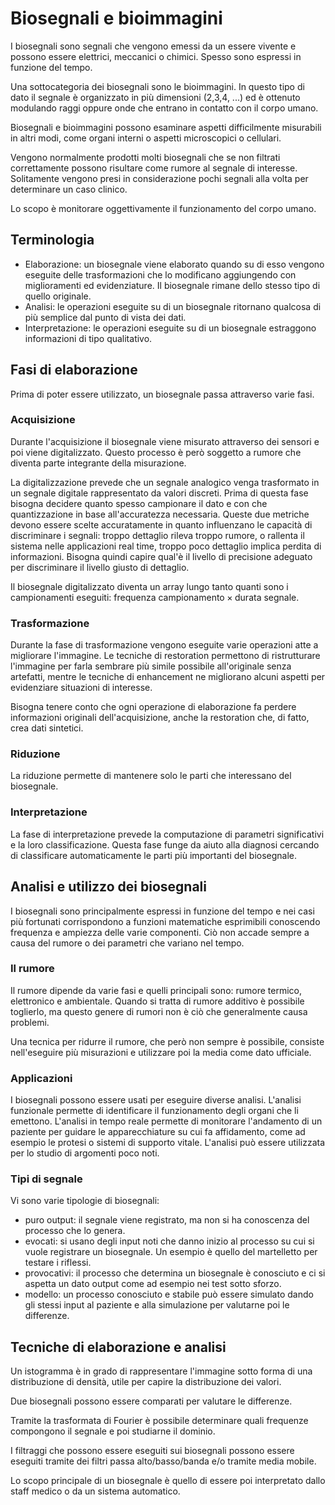 # Biosegnali e bioimmagini

I biosegnali sono segnali che vengono emessi da un essere vivente e possono essere elettrici, meccanici o chimici. Spesso sono espressi in funzione del tempo.

Una sottocategoria dei biosegnali sono le bioimmagini. In questo tipo di dato il segnale è organizzato in più dimensioni (2,3,4, ...) ed è ottenuto modulando raggi oppure onde che entrano in contatto con il corpo umano.

Biosegnali e bioimmagini possono esaminare aspetti difficilmente misurabili in altri modi, come organi interni o aspetti microscopici o cellulari.

Vengono normalmente prodotti molti biosegnali che se non filtrati correttamente possono risultare come rumore al segnale di interesse. Solitamente vengono presi in considerazione pochi segnali alla volta per determinare un caso clinico.

Lo scopo è monitorare oggettivamente il funzionamento del corpo umano.

## Terminologia 

- Elaborazione: un biosegnale viene elaborato quando su di esso vengono eseguite delle trasformazioni che lo modificano aggiungendo con miglioramenti ed evidenziature. Il biosegnale rimane dello stesso tipo di quello originale.
- Analisi: le operazioni eseguite su di un biosegnale ritornano qualcosa di più semplice dal punto di vista dei dati.
- Interpretazione: le operazioni eseguite su di un biosegnale estraggono informazioni di tipo qualitativo.

## Fasi di elaborazione

Prima di poter essere utilizzato, un biosegnale passa attraverso varie fasi.

### Acquisizione

Durante l'acquisizione il biosegnale viene misurato attraverso dei sensori e poi viene digitalizzato. Questo processo è però soggetto a rumore che diventa parte integrante della misurazione.

La digitalizzazione prevede che un segnale analogico venga trasformato in un segnale digitale rappresentato da valori discreti. Prima di questa fase bisogna decidere quanto spesso campionare il dato e con che quantizzazione in base all'accuratezza necessaria. Queste due metriche devono essere scelte accuratamente in quanto influenzano le capacità di discriminare i segnali: troppo dettaglio rileva troppo rumore, o rallenta il sistema nelle applicazioni real time, troppo poco dettaglio implica perdita di informazioni. Bisogna quindi capire qual'è il livello di precisione adeguato per discriminare il livello giusto di dettaglio. 

Il biosegnale digitalizzato diventa un array lungo tanto quanti sono i campionamenti eseguiti: $\text{frequenza campionamento} \times \text{durata segnale}$.

### Trasformazione

Durante la fase di trasformazione vengono eseguite varie operazioni atte a migliorare l'immagine. Le tecniche di restoration permettono di ristrutturare l'immagine per farla sembrare più simile possibile all'originale senza artefatti, mentre le tecniche di enhancement ne migliorano alcuni aspetti per evidenziare situazioni di interesse.

Bisogna tenere conto che ogni operazione di elaborazione fa perdere informazioni originali dell'acquisizione, anche la restoration che, di fatto, crea dati sintetici.

### Riduzione

La riduzione permette di mantenere solo le parti che interessano del biosegnale.

### Interpretazione

La fase di interpretazione prevede la computazione di parametri significativi e la loro classificazione. Questa fase funge da aiuto alla diagnosi cercando di classificare automaticamente le parti più importanti del biosegnale.

## Analisi e utilizzo dei biosegnali

I biosegnali sono principalmente espressi in funzione del tempo e nei casi più fortunati corrispondono a funzioni matematiche esprimibili conoscendo frequenza e ampiezza delle varie componenti. Ciò non accade sempre a causa del rumore o dei parametri che variano nel tempo.

### Il rumore

Il rumore dipende da varie fasi e quelli principali sono: rumore termico, elettronico e ambientale. Quando si tratta di rumore additivo è possibile toglierlo, ma questo genere di rumori non è ciò che generalmente causa problemi. 

Una tecnica per ridurre il rumore, che però non sempre è possibile, consiste nell'eseguire più misurazioni e utilizzare poi la media come dato ufficiale.

### Applicazioni

I biosegnali possono essere usati per eseguire diverse analisi. L'analisi funzionale permette di identificare il funzionamento degli organi che li emettono. L'analisi in tempo reale permette di monitorare l'andamento di un paziente per guidare le apparecchiature su cui fa affidamento, come ad esempio le protesi o sistemi di supporto vitale. L'analisi può essere utilizzata per lo studio di argomenti poco noti.

### Tipi di segnale

Vi sono varie tipologie di biosegnali:

- puro output: il segnale viene registrato, ma non si ha conoscenza del processo che lo genera.
- evocati: si usano degli input noti che danno inizio al processo su cui si vuole registrare un biosegnale. Un esempio è quello del martelletto per testare i riflessi.
- provocativi: il processo che determina un biosegnale è conosciuto e ci si aspetta un dato output come ad esempio nei test sotto sforzo.
- modello: un processo conosciuto e stabile può essere simulato dando gli stessi input al paziente e alla simulazione per valutarne poi le differenze.

## Tecniche di elaborazione e analisi

Un istogramma è in grado di rappresentare l'immagine sotto forma di una distribuzione di densità, utile per capire la distribuzione dei valori.

Due biosegnali possono essere comparati per valutare le differenze.

Tramite la trasformata di Fourier è possibile determinare quali frequenze compongono il segnale e poi studiarne il dominio.

I filtraggi che possono essere eseguiti sui biosegnali possono essere eseguiti tramite dei filtri passa alto/basso/banda e/o tramite media mobile.

Lo scopo principale di un biosegnale è quello di essere poi interpretato dallo staff medico o da un sistema automatico.
